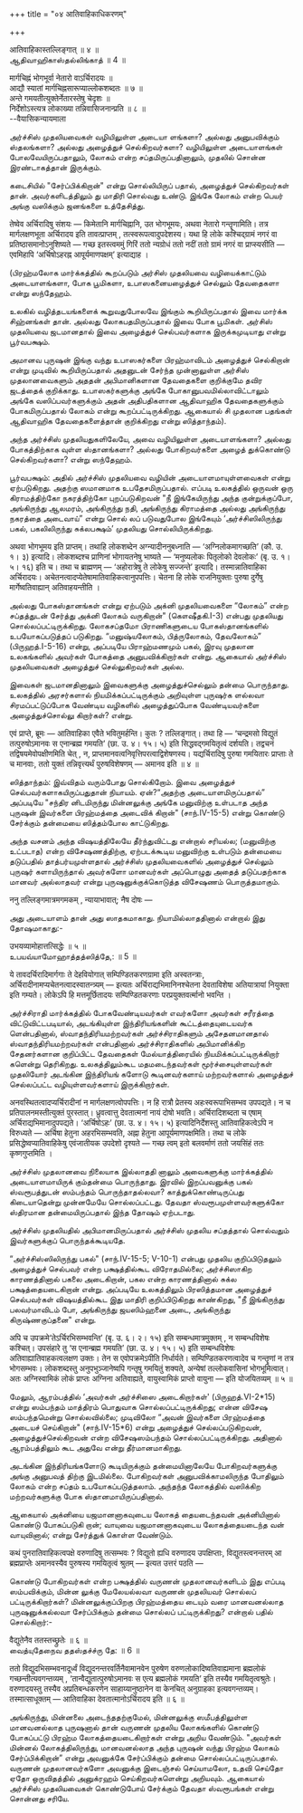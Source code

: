 +++
title = "०४ आतिवाहिकाधिकरणम्"

+++

आतिवाहिकास्तल्लिङ्गात् ॥ ४ ॥  
ஆதிவாஹிகாஸ்தல்லிங்காத் ॥ 4 ॥

मार्गचिह्नं भोगभूर्वा नेतारो वाऽर्चिरादयः ॥  
आद्यौ स्यातां मार्गचिह्नसारूप्याल्लोकशब्दतः ॥ ७ ॥  
अन्ते गमयतीत्युक्तेर्नेतारस्तेषु चेदृशः ॥  
निर्देशोऽस्त्यत्र लोकाख्या तन्निवासिजनान्प्रति ॥ ८ ॥  
--वैयासिकन्यायमाला

அர்ச்சிஸ் முதலியவைகள் வழியிலுள்ள அடையா ளங்களா? அல்லது அனுபவிக்கும்
ஸ்தலங்களா? அல்லது அழைத்துச் செல்கிறவர்களா? வழியிலுள்ள அடையாளங்கள்
போலவேயிருப்பதாலும், லோகம் என்ற சப்தமிருப்பதினாலும், முதலில் சொன்ன
இரண்டாகத்தான் இருக்கும்.

கடைசியில் "சேர்ப்பிக்கிறான்" என்று சொல்லியிருப் பதால், அழைத்துச்
செல்கிறவர்கள் தான். அவர்களிடத்திலும் து மாதிரி சொல்வது உண்டு. இங்கே
லோகம் என்ற பெயர் அங்கு வஸிக்கும் ஜனங்களை உத்தேசித்து.

तेष्वेव अर्चिरादिषु संशयः — किमेतानि मार्गचिह्नानि, उत भोगभूमयः, अथवा
नेतारो गन्तॄणामिति। तत्र मार्गलक्षणभूता अर्चिरादय इति तावत्प्राप्तम् ,
तत्स्वरूपत्वादुपदेशस्य। यथा हि लोके कश्चिद्ग्रामं नगरं वा
प्रतिष्ठासमानोऽनुशिष्यते — गच्छ इतस्त्वममुं गिरिं ततो न्यग्रोधं ततो नदीं
ततो ग्रामं नगरं वा प्राप्स्यसीति — एवमिहापि ‘अर्चिषोऽहरह्न
आपूर्यमाणपक्षम्’ इत्याद्याह ।

(பிரஹ்மலோக மார்க்கத்தில் கூறப்படும் அர்சிஸ் முதலியவை வழியைக்காட்டும்
அடையாளங்களா, போக பூமிகளா, உபாஸகனையழைத்துச் செல்லும் தேவதைகளா என்று
ஸந்தேஹம்.

உலகில் வழித்தடயங்களைக் கூறுவதுபோலவே இங்கும் கூறியிருப்பதால் இவை மார்க்க
சிஹ்னங்கள் தான். அல்லது லோகபதமிருப்பதால் இவை போக பூமிகள். அர்சிஸ்
முதலியவை ஜடமானதால் இவை அழைத்துச் செல்பவர்களாக இருக்கமுடியாது என்று
பூர்வபக்ஷம்.

அமானவ புருஷன் இங்கு வந்து உபாஸகர்களை பிரஹ்மாவிடம் அழைத்துச் செல்கிறான்
என்று முடிவில் கூறியிருப்பதால் அதனுடன் சேர்ந்த முன்னாலுள்ள அர்சிஸ்
முதலானவைகளும் அததன் அபிமானிகளான தேவதைகளை குறிக்குமே தவிர ஜடத்தைக்
குறிக்காது. உபாஸகர்களுக்கு அங்கே போகானுபவமில்லாவிட்டாலும் அங்கே
வஸிப்பவர்களுக்கும் அதன் அதிபதிகளான ஆதிவாஹிக தேவதைகளுக்கும்
போகமிருப்பதால் லோகம் என்று கூறப்பட்டிருக்கிறது. ஆகையால் சி முதலான
பதங்கள் ஆதிவாஹிக தேவதைகளைத்தான் குறிக்கிறது என்று ஸித்தாந்தம்).

அந்த அர்ச்சிஸ் முதலியதுகளிலேயே, அவை வழியிலுள்ள அடையாளங்களா? அல்லது
போகத்திற்காக வுள்ள ஸ்தானங்களா? அல்லது போகிறவர்களை அழைத் துக்கொண்டு
செல்கிறவர்களா? என்று ஸந்தேஹம்.

பூர்வபக்ஷம்: அதில் அர்ச்சிஸ் முதலியவை வழியின் அடையாளமாயுள்ளவைகள் என்று
ஏற்படுகிறது. அதற்கு ஸமானமாக உபதேசமிருப்பதால். எப்படி உலகத்தில் ஒருவன்
ஒரு கிராமத்திற்கோ நகரத்திற்கோ புறப்படுகிறவன் "நீ இங்கேயிருந்து அந்த
குன்றுக்குப்போ, அங்கிருந்து ஆலமரம், அங்கிருந்து நதி, அங்கிருந்து
கிராமத்தை அல்லது அங்கிருந்து நகரத்தை அடைவாய்” என்று சொல் லப் படுவதுபோல
இங்கேயும் ‘அர்ச்சிஸிலிருந்து பகல், பகலிலிருந்து சுக்லபக்ஷம்’ முதலியது
சொல்லியிருக்கிறது.

अथवा भोगभूमय इति प्राप्तम्। तथाहि लोकशब्देन अग्न्यादीननुबध्नाति —
‘अग्निलोकमागच्छति’ (कौ. उ. १। ३) इत्यादि। लोकशब्दश्च प्राणिनां
भोगायतनेषु भाष्यते — ‘मनुष्यलोकः पितृलोको देवलोकः’ (बृ. उ. १। ५। १६)
इति च। तथा च ब्राह्मणम् — ‘अहोरात्रेषु ते लोकेषु सज्जन्ते’ इत्यादि।
तस्मान्नातिवाहिका अर्चिरादयः।
अचेतनत्वादप्येतेषामातिवाहिकत्वानुपपत्तिः। चेतना हि लोके राजनियुक्ताः
पुरुषा दुर्गेषु मार्गेष्वतिवाह्यान् अतिवाहयन्तीति ।

அல்லது போகஸ்தானங்கள் என்று ஏற்படும் அக்னி முதலியவைகளை “லோகம்” என்ற
சப்தத்துடன் சேர்த்து அக்னி லோகம் வருகிறான்" (கௌஷீதகி.I-3) என்பது
முதலியது சொல்லப்பட்டிருக்கிறது. லோகசப்தமோ பிராணிகளுடைய போகஸ்தானங்களில்
உபயோகப்படுத்தப் படுகிறது. “மனுஷ்யலோகம், பித்ருலோகம், தேவலோகம்”
(பிருஹத்.I-5-16) என்று, அப்படியே பிராஹ்மணமும் பகல், இரவு முதலான
உலகங்களில் அவர்கள் போகத்தை அனுபவிக்கிறார்கள் என்று. ஆகையால் அர்ச்சிஸ்
முதலியவைகள் அழைத்துச் செல்லுகிறவர்கள் அல்ல.

இவைகள் ஜடமானதினாலும் இவைகளுக்கு அழைத்துச்செல்லும் தன்மை பொருந்தாது.
உலகத்தில் அரசர்களால் நியமிக்கப்பட்டிருக்கும் அறிவுள்ள புருஷர்க ளல்லவா
சிரமப்பட்டுப்போக வேண்டிய வழிகளில் அழைத்துப்போக வேண்டியவர்களை
அழைத்துச்சொல்லு கிறார்கள்? என்று.

एवं प्राप्ते, ब्रूमः — आतिवाहिका एवैते भवितुमर्हन्ति। कुतः ?
तल्लिङ्गात्। तथा हि — ‘चन्द्रमसो विद्युतं तत्पुरुषोऽमानवः स एनान्ब्रह्म
गमयति’ (छा. उ. ४। १५। ५) इति सिद्धवद्गमयितृत्वं दर्शयति। तद्वचनं
तद्विषयमेवोपक्षीणमिति चेत् , न,
प्राप्तमानवत्वनिवृत्तिपरत्वाद्विशेषणस्य। यद्यर्चिरादिषु पुरुषा गमयितारः
प्राप्ताः ते च मानवाः, ततो युक्तं तन्निवृत्त्यर्थं पुरुषविशेषणम् — अमानव
इति ॥ ४ ॥

ஸித்தாந்தம்: இவ்விதம் வரும்போது சொல்கிறோம். இவை அழைத்துச்
செல்பவர்களாகயிருப்பதுதான் நியாயம். ஏன்?“அதற்கு அடையாளமிருப்பதால்”
அப்படியே "சந்திர னிடமிருந்து மின்னலுக்கு அங்கே மனுவிற்கு உள்படாத அந்த
புருஷன் இவர்களை பிரஹ்மத்தை அடைவிக் கிறான்" (சாந்.IV-15-5) என்று கொண்டு
சேர்க்கும் தன்மையை ஸித்தம்போல காட்டுகிறது.

அந்த வசனம் அந்த விஷயத்திலேயே தீர்ந்துவிட்டது என்றால் சரியல்ல; (மனுவிற்கு
உட்படாத) என்ற விசேஷணத்திற்கு, ஏற்படக்கூடிய மனுவிற்கு உள்படும் தன்மையை
தடுப்பதில் தாத்பர்யமுள்ளதால் அர்ச்சிஸ் முதலியவைகளில் அழைத்துச் செல்லும்
புருஷர் களாயிருந்தால் அவர்களோ மானவர்கள் அப்பொழுது அதைத் தடுப்பதற்காக
மானவர் அல்லாதவர் என்று புருஷனுக்குக்கொடுத்த விசேஷணம் பொருத்தமாகும்.

ननु तल्लिङ्गमात्रमगमकम् , न्यायाभावात्; नैष दोषः —

அது அடையாளம் தான் அது ஸாதகமாகாது. நியாமில்லாததினால் என்றால் இது
தோஷமாகாது:-

उभयव्यामोहात्तत्सिद्धेः ॥ ५ ॥  
உபயவ்யாமோஹாத்தத்ஸித்தே,: ॥ 5 ॥

ये तावदर्चिरादिमार्गगाः ते देहवियोगात् सम्पिण्डितकरणग्रामा इति
अस्वतन्त्राः, अर्चिरादीनामप्यचेतनत्वादस्वातन्त्र्यम् — इत्यतः
अर्चिराद्यभिमानिनश्चेतना देवताविशेषा अतियात्रायां नियुक्ता इति गम्यते।
लोकेऽपि हि मत्तमूर्छितादयः सम्पिण्डितकरणाः परप्रयुक्तवर्त्मानो भवन्ति ।

அர்ச்சிராதி மார்க்கத்தில் போகவேண்டியவர்கள் எவர்களோ அவர்கள் சரீரத்தை
விட்டுவிட்டபடியால், அடங்கியுள்ள இந்திரியங்களின் கூட்டத்தையுடையவர்க
ளென்பதினால், ஸ்வாதந்திரியமற்றவர்கள் அர்ச்சிராதிகளும் அசேதனமானதால்
ஸ்வாதந்திரியமற்றவர்கள் என்பதினால் அர்ச்சிராதிகளில் அபிமானிக்கிற
சேதனர்களான குறிப்பிட்ட தேவதைகள் மேல்யாத்திரையில்
நியமிக்கப்பட்டிருக்கிறார் களென்று தெரிகிறது. உலகத்திலும்கூட
மதமடைந்தவர்கள் மூர்ச்சையுள்ளவர்கள் முதலியோர் அடங்கின இந்திரியங் களோடு
கூடினவர்களாய் மற்றவர்களால் அழைத்துச் செல்லப்பட்ட வழியுள்ளவர்களாய்
இருக்கிறார்கள்.

अनवस्थितत्वादप्यर्चिरादीनां न मार्गलक्षणत्वोपपत्तिः। न हि रात्रौ
प्रेतस्य अहःस्वरूपाभिसम्भव उपपद्यते। न च प्रतिपालनमस्तीत्युक्तं
पुरस्तात्। ध्रुवत्वात्तु देवतात्मनां नायं दोषो भवति। अर्चिरादिशब्दता च
एषाम् अर्चिराद्यभिमानादुपपद्यते। ‘अर्चिषोऽहः’ (छा. उ. ४। १५। ५)
इत्यादिनिर्देशस्तु आतिवाहिकत्वेऽपि न विरुध्यते — अर्चिषा हेतुना
अहरभिसम्भवति, अह्ना हेतुना आपूर्यमाणपक्षमिति। तथा च लोके
प्रसिद्धेष्वप्यातिवाहिकेषु एवंजातीयक उपदेशो दृश्यते — गच्छ त्वम् इतो
बलवर्माणं ततो जयसिंहं ततः कृष्णगुप्तमिति ।

அர்ச்சிஸ் முதலானவை நிலையாக இல்லாததி னாலும் அவைகளுக்கு மார்க்கத்தில்
அடையாளமாயிருக் கும்தன்மை பொருந்தாது. இரவில் இறப்பவனுக்கு பகல்
ஸ்வரூபத்துடன் ஸம்பந்தம் பொருந்தாதல்லவா? காத்துக்கொண்டிருப்பது
கிடையாதென்று முன்னமேயே சொல்லப்பட்டது. தேவதா ஸ்வரூபமுள்ளவர்களுக்கோ
ஸ்திரமான தன்மையிருப்பதால் இந்த தோஷம் ஏற்படாது.

அர்ச்சிஸ் முதலியதில் அபிமானமிருப்பதால் அர்ச்சிஸ் முதலிய சப்தத்தால்
சொல்வதும் இவர்களுக்குப் பொருந்தக்கூடியதே.

“அர்ச்சிஸ்ஸிலிருந்து பகல்" (சாந்.IV-15-5; V-10-1) என்பது முதலிய
குறிப்பிடுதலும் அழைத்துச் செல்பவர் என்ற பக்ஷத்தில்கூட விரோதமில்லை;
அர்ச்சிஸாகிற காரணத்தினால் பகலை அடைகிறான், பகல என்ற காரணத்தினால் சுக்ல
பக்ஷத்தையடைகிறான் என்று. அப்படியே உலகத்திலும் பிரஸித்தமான அழைத்துச்
செல்பவர்கள் விஷயத்தில்கூட இது மாதிரி குறிப்பிடுகிறது காண்கிறது, "நீ
இங்கிருந்து பலவர்மாவிடம் போ, அங்கிருந்து ஜயஸிம்ஹனை அடை, அங்கிருந்து
கிருஷ்ணகுப்தனை" என்று.

अपि च उपक्रमे‘तेऽर्चिरभिसम्भवन्ति’ (बृ. उ. ६। २। १५) इति
सम्बन्धमात्रमुक्तम् , न सम्बन्धविशेषः कश्चित्। उपसंहारे तु ‘स
एनान्ब्रह्म गमयति’ (छा. उ. ४। १५। ५) इति सम्बन्धविशेषः
अतिवाह्यातिवाहकत्वलक्षण उक्तः। तेन स एवोपक्रमेऽपीति निर्धार्यते।
सम्पिण्डितकरणत्वादेव च गन्तॄणां न तत्र भोगसम्भवः। लोकशब्दस्तु
अनुपभुञ्जानेष्वपि गन्तृषु गमयितुं शक्यते, अन्येषां तल्लोकवासिनां
भोगभूमित्वात्। अतः अग्निस्वामिकं लोकं प्राप्तः अग्निना अतिवाह्यते,
वायुस्वामिकं प्राप्तो वायुना — इति योजयितव्यम् ॥ ५ ॥

மேலும், ஆரம்பத்தில் ‘அவர்கள் அர்ச்சிஸை அடைகிறார்கள்' (பிருஹத்.VI-2\*15)
என்று ஸம்பந்தம் மாத்திரம் பொதுவாக சொல்லப்பட்டிருக்கிறது; என்ன விசேஷ
ஸம்பந்தமென்று சொல்லவில்லை; முடிவிலோ “அவன் இவர்களை பிரஹ்மத்தை அடையச்
செய்கிறான்" (சாந்.IV-15\*6) என்று அழைத்துச் செல்லப்படுகிறவன்,
அழைத்துச்செல்கிறவன் என்ற விசேஷஸம்பந்தம் சொல்லப்பட்டிருக்கிறது. அதினால்
ஆரம்பத்திலும் கூட அதுவே என்று தீர்மானமாகிறது.

அடங்கின இந்திரியங்களோடு கூடியிருக்கும் தன்மையினாலேயே போகிறவர்களுக்கு
அங்கு அனுபவத் திற்கு இடமில்லை. போகிறவர்கள் அனுபவிக்காமலிருந்த போதிலும்
லோகம் என்ற சப்தம் உபயோகப்படுத்தலாம். அந்தந்த லோகத்தில் வஸிக்கிற
மற்றவர்களுக்கு போக ஸ்தானமாயிருப்பதினால்.

ஆகையால் அக்னியை யஜமானனாகவுடைய லோகத் தையடைந்தவன் அக்னியினால் கொண்டு
போகப்படுகி றான்; வாயுவை யஜமானனாகவுடைய லோகத்தையடைந்த வன் வாயுவினால்;
என்று சேர்த்துக் கொள்ள வேண்டும்.

कथं पुनरातिवाहिकत्वपक्षे वरुणादिषु तत्सम्भवः ? विद्युतो ह्यधि वरुणादय
उपक्षिप्ताः, विद्युतस्त्वनन्तरम् आ ब्रह्मप्राप्तेः अमानवस्यैव पुरुषस्य
गमयितृत्वं श्रुतम् — इत्यत उत्तरं पठति —

கொண்டு போகிறவர்கள் என்ற பக்ஷத்தில் வருணன் முதலானவர்களிடம் இது எப்படி
ஸம்பவிக்கும், மின்ன லுக்கு மேலேயல்லவா வருணன் முதலியவர் சொல்லப்
பட்டிருக்கிறார்கள்? மின்னலுக்குப்பிறகு பிரஹ்மத்தைய டையும் வரை மானவனல்லாத
புருஷனுக்கல்லவா சேர்ப்பிக்கும் தன்மை சொல்லப் பட்டிருக்கிறது? என்றால்
பதில் சொல்கிறார்:-

वैद्युतेनैव ततस्तच्छ्रुतेः ॥ ६ ॥  
வைத்யுதேநைவ ததஸ்தச்ச்ரு தே: ॥ 6 ॥

ततो विद्युदभिसम्भवनादूर्ध्वं विद्युदनन्तरवर्तिनैवामानवेन पुरुषेण
वरुणलोकादिष्वतिवाह्यमाना ब्रह्मलोकं गच्छन्तीत्यवगन्तव्यम् ,
‘तान्वैद्युतात्पुरुषोऽमानवः स एत्य ब्रह्मलोकं गमयति’ इति तस्यैव
गमयितृत्वश्रुतेः। वरुणादयस्तु तस्यैव अप्रतिबन्धकरणेन साहाय्यानुष्ठानेन
वा केनचित् अनुग्राहका इत्यवगन्तव्यम्। तस्मात्साधूक्तम् — आतिवाहिका
देवतात्मानोऽर्चिरादय इति ॥ ६ ॥

அங்கிருந்து, மின்னலை அடைந்ததற்குமேல், மின்னலுக்கு ஸமீபத்திலுள்ள
மானவனல்லாத புருஷனால் தான் வருணன் முதலிய லோகங்களில் கொண்டு போகப்பட்டு
பிரஹ்ம லோகத்தையடைகிறார்கள் என்று அறிய வேண்டும். "அவர்கள் மின்னல்
லோகத்திலிருந்து, மானவனல்லாத அந்த புருஷன் வந்து பிரஹ்ம லோகம்
சேர்ப்பிக்கிறான்” என்று அவனுக்கே சேர்ப்பிக்கும் தன்மை
சொல்லப்பட்டிருப்பதால். வருணன் முதலானவர்களோ அவனுக்கு இடைஞ்சல் செய்யாமலோ,
உதவி செய்தோ ஏதோ ஒருவிதத்தில் அனுக்ரஹம் செய்கிறவர்களென்று அறியவும்.
ஆகையால் அர்ச்சிஸ் முதலியவைகள் கொண்டுபோய் சேர்க்கும் தேவதா ஸ்வரூபங்கள்
என்று சொன்னது சரியே.
